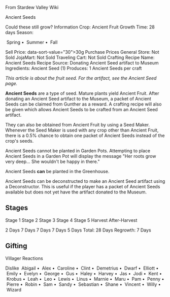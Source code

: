 From Stardew Valley Wiki

Ancient Seeds

Could these still grow? Information Crop: Ancient Fruit Growth Time: 28 days Season:

 Spring •  Summer •  Fall

Sell Price: data-sort-value="30"&gt;30g Purchase Prices General Store: Not Sold JojaMart: Not Sold Traveling Cart: Not Sold Crafting Recipe Name: Ancient Seeds Recipe Source: Donating Ancient Seed artifact to Museum Ingredients: Ancient Seed (1) Produces: 1 Ancient Seeds per craft

*This article is about the fruit seed. For the artifact, see the Ancient Seed page.*

**Ancient Seeds** are a type of seed. Mature plants yield Ancient Fruit. After donating an Ancient Seed artifact to the Museum, a packet of Ancient Seeds can be claimed from Gunther as a reward. A crafting recipe will also be given which allows Ancient Seeds to be crafted from an Ancient Seed artifact.

They can also be obtained from Ancient Fruit by using a Seed Maker. Whenever the Seed Maker is used with any crop other than Ancient Fruit, there is a 0.5% chance to obtain one packet of Ancient Seeds instead of the crop's seeds.

Ancient Seeds cannot be planted in Garden Pots. Attempting to place Ancient Seeds in a Garden Pot will display the message "Her roots grow very deep... She wouldn't be happy in there."

Ancient Seeds **can** be planted in the Greenhouse.

Ancient Seeds can be deconstructed to make an Ancient Seed artifact using a Deconstructor. This is useful if the player has a packet of Ancient Seeds available but does not yet have the artifact donated to the Museum.

## Stages

Stage 1 Stage 2 Stage 3 Stage 4 Stage 5 Harvest After-Harvest

2 Days 7 Days 7 Days 7 Days 5 Days Total: 28 Days Regrowth: 7 Days

## Gifting

Villager Reactions

Dislike  Abigail •  Alex •  Caroline •  Clint •  Demetrius •  Dwarf •  Elliott •  Emily •  Evelyn •  George •  Gus •  Haley •  Harvey •  Jas •  Jodi •  Kent •  Krobus •  Leah •  Leo •  Lewis •  Linus •  Marnie •  Maru •  Pam •  Penny •  Pierre •  Robin •  Sam •  Sandy •  Sebastian •  Shane •  Vincent •  Willy •  Wizard
